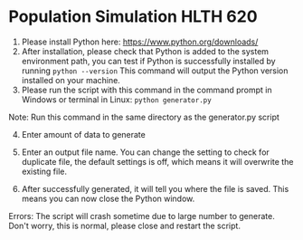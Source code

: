 # Population Simulation HLTH 620 

1. Please install Python here: https://www.python.org/downloads/
2. After installation, please check that Python is added to the system environment path, you can test if Python is successfully installed by running `python --version` 
This command will output the Python version installed on your machine.
3. Please run the script with this command in the command prompt in Windows or terminal in Linux:
`python generator.py` 

Note: Run this command in the same directory as the generator.py script

4. Enter amount of data to generate

5. Enter an output file name. You can change the setting to check for duplicate file, the default settings is off, which means it will overwrite the existing file.

6. After successfully generated, it will tell you where the file is saved. This means you can now close the Python window.

Errors: The script will crash sometime due to large number to generate. Don't worry, this is normal, please close and restart the script. 
